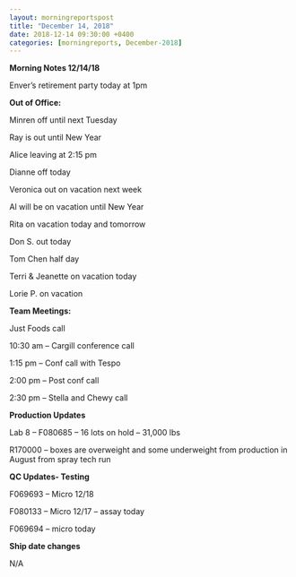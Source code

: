 ```yaml
---  
layout: morningreportspost  
title: "December 14, 2018"  
date: 2018-12-14 09:30:00 +0400  
categories: [morningreports, December-2018]  
---
```


**Morning Notes 12/14/18**

Enver’s retirement party today at 1pm

**Out of Office:**

Minren off until next Tuesday

Ray is out until New Year

Alice leaving at 2:15 pm

Dianne off today

Veronica out on vacation next week

Al will be on vacation until New Year

Rita on vacation today and tomorrow

Don S. out today

Tom Chen half day

Terri & Jeanette on vacation today

Lorie P. on vacation

**Team Meetings:**

Just Foods call

10:30 am – Cargill conference call

1:15 pm – Conf call with Tespo

2:00 pm – Post conf call

2:30 pm – Stella and Chewy call

**Production Updates**

Lab 8 – F080685 – 16 lots on hold – 31,000 lbs

R170000 – boxes are overweight and some underweight from production in August
from spray tech run

**QC Updates- Testing**

F069693 – Micro 12/18

F080133 – Micro 12/17 – assay today

F069694 – micro today

**Ship date changes**

N/A
